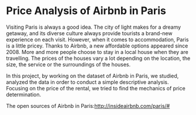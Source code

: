 # Price Analysis of Airbnb in Paris

Visiting Paris is always a good idea. The city of light makes for a dreamy getaway, and its diverse culture always provide tourists a brand-new experience on each visit. However, when it comes to accommodation, Paris is a little pricey. Thanks to Airbnb, a new affordable options appeared since 2008. More and more people choose to stay in a local house when they are travelling. The prices of the houses vary a lot depending on the location, the size, the service or the surroundings of the houses.

In this project, by working on the dataset of Airbnb in Paris, we studied, analyzed the data in order to conduct a simple descriptive analysis. Focusing on the price of the rental, we tried to find the mechanics of price determination.

The open sources of Airbnb in Paris:http://insideairbnb.com/paris/#
